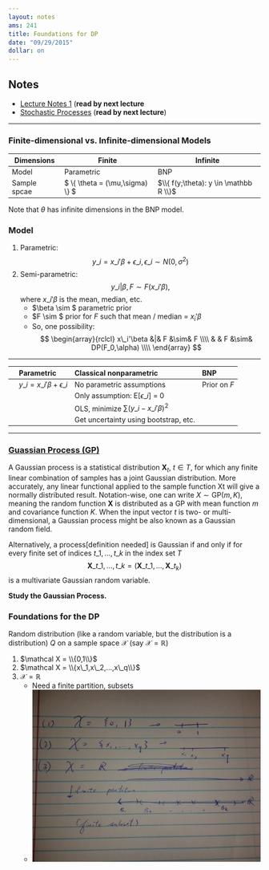 ```yaml
---
layout: notes
ams: 241
title: Foundations for DP
date: "09/29/2015"
dollar: on
---
```


## Notes
- [Lecture Notes 1](/assets/ams241/02/notes-1.pdf) (**read by next lecture**
- [Stochastic Processes](/assets/ams241/02/notes-stoch-processes.pdf) (**read by next lecture**)

***

### Finite-dimensional vs. Infinite-dimensional Models
Dimensions   | Finite     | Infinite |
------------ | ---------- |----------|
Model        | Parametric | BNP      |
Sample spcae | $ \\{ \theta = (\mu,\sigma) \\} $ | $\\{ f(y;\theta): y \in \mathbb R \\}$ |
Note that $\theta$ has infinite dimensions in the BNP model.

### Model
1. Parametric: $$y\_i = x\_i'\beta + \epsilon\_i, \epsilon\_i \sim N(0,\sigma^2) $$
2. Semi-parametric: $$y\_i | \beta,F \sim F(x\_i'\beta),$$ where $x\_i'\beta$ is the mean, median, etc.
    - $\beta \sim $ parametric prior
    - $F \sim $ prior for $F$ such that mean / median = $x_i'\beta$
    - So, one possibility: $$
        \begin{array}{rclcl}
          x\_i'\beta &|& F &\sim& F \\\\
                     & & F &\sim& DP(F_0,\alpha) \\\\
        \end{array}
      $$

***

|   |Parametric | Classical nonparametric | BNP |
|---|:----------|:----------------------- |:-----|
|   | $y\_i = x\_i'\beta + \epsilon\_i$ | No parametric assumptions | Prior on $F$ |
|   | | Only assumption: E[$\epsilon\_i$] = 0 | |
|   | | OLS, minimize $\sum(y\_i-x\_i'\beta)^2$ | |
|   | | Get uncertainty using bootstrap, etc. | |

***

### [Guassian Process (GP)](https://en.wikipedia.org/wiki/Gaussian_process#Definition)
A Gaussian process is a statistical distribution $\mathbf X_t$, $t \in T$, for which
any finite linear combination of samples has a joint Gaussian distribution.
More accurately, any linear functional applied to the sample function Xt will
give a normally distributed result. Notation-wise, one can write $X \sim \text{GP}(m,K)$,
meaning the random function $\mathbf X$ is distributed as a GP with mean function $m$ and
covariance function $K$. When the input vector $t$ is two- or multi-dimensional,
a Gaussian process might be also known as a Gaussian random field.

Alternatively, a process[definition needed] is Gaussian if and only if for
every finite set of indices $t\_1,\ldots,t\_k$ in the index set $T$
$$ {\mathbf{X}}\_{t\_1, \ldots, t\_k} = (\mathbf{X}\_{t\_1}, \ldots, \mathbf{X}\_{t_k})$$
is a multivariate Gaussian random variable. 

**Study the Gaussian Process.**

### Foundations for the DP
Random distribution (like a random variable, but the distribution is a distribution) $Q$ on a 
sample space $\mathcal X$ (say $\mathcal X = \mathbb R$)

1. $\mathcal X = \\{0,1\\}$
2. $\mathcal X = \\{x\_1,x\_2,...,x\_q\\}$
3. $\mathcal X = \mathbb R$
    - Need a finite partition, subsets
    - ![sample space](/assets/ams241/02/sample_space.jpg)
